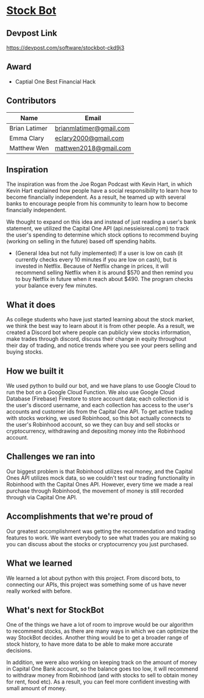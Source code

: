 # [Stock Bot](https://devpost.com/software/stockbot-ckd9j3)

## Devpost Link
https://devpost.com/software/stockbot-ckd9j3
## Award
- Captial One Best Financial Hack

## Contributors
Name | Email|
-----|------
Brian Latimer | brianmlatimer@gmail.com|
Emma Clary | eclary2000@gmail.com |
Matthew Wen | mattwen2018@gmail.com|

## Inspiration
The inspiration was from the Joe Rogan Podcast with Kevin Hart, in which Kevin Hart explained how people have a social responsibility to learn how to become financially independent. As a result, he teamed up with several banks to encourage people from his community to learn how to become financially independent. 

We thought to expand on this idea and instead of just reading a user's bank statement, we utilized the Capital One API (api.nessieisreal.com) to track the user's spending to determine which stock options to recommend buying (working on selling in the future) based off spending habits.
* (General Idea but not fully implemented) If a user is low on cash (it currently checks every 10 minutes if you are low on cash), but is invested in Netflix. Because of Netflix change in prices, it will recommend selling Netflix when it is around $570 and then remind you to buy Netflix in future when it reach about $490. The program checks your balance every few minutes. 

## What it does
As college students who have just started learning about the stock market, we think the best way to learn about it is from other people. As a result, we created a Discord bot where people can publicly view stocks information, make trades through discord, discuss their change in equity throughout their day of trading, and notice trends where you see your peers selling and buying stocks. 

## How we built it
We used python to build our bot, and we have plans to use Google Cloud to run the bot on a Google Cloud Function. We also use Google Cloud Database (Firebase) Firestore to store account data; each collection id is the user's discord username, and each collection has access to the user's accounts and customer ids from the Capital One API. To get active trading with stocks working, we used Robinhood, so this bot actually connects to the user's Robinhood account, so we they can buy and sell stocks or cryptocurrency, withdrawing and depositing money into the Robinhood account. 

## Challenges we ran into
Our biggest problem is that Robinhood utilizes real money, and the Capital Ones API utilizes mock data, so we couldn't test our trading functionality in Robinhood with the Capital Ones API. However, every time we made a real purchase through Robinhood, the movement of money is still recorded through via Capital One API. 

## Accomplishments that we're proud of
Our greatest accomplishment was getting the recommendation and trading features to work. We want everybody to see what trades you are making so you can discuss about the stocks or cryptocurrency you just purchased. 

## What we learned
We learned a lot about python with this project. From discord bots, to connecting our APIs, this project was something some of us have never really worked with before.

## What's next for StockBot
One of the things we have a lot of room to improve would be our algorithm to recommend stocks, as there are many ways in which we can optimize the way StockBot decides. Another thing would be to get a broader range of stock history, to have more data to be able to make more accurate decisions.  

In addition, we were also working on keeping track on the amount of money in Capital One Bank account, so the balance goes too low, it will recommend to withdraw money from Robinhood (and with stocks to sell to obtain money for rent, food etc). As a result, you can feel more confident investing with small amount of money. 
